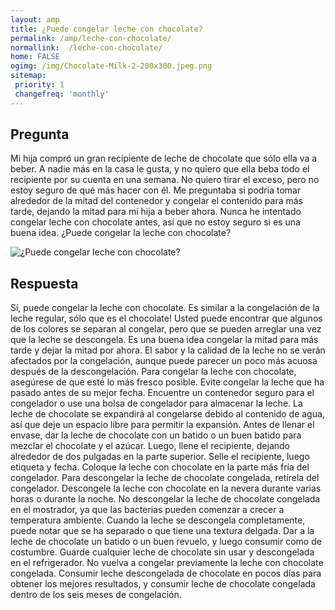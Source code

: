 ```yaml
---
layout: amp
title: ¿Puede congelar leche con chocolate?  
permalink: /amp/leche-con-chocolate/
normallink:  /leche-con-chocolate/
home: FALSE
ogimg: /img/Chocolate-Milk-2-200x300.jpeg.png
sitemap:
 priority: 1
 changefreq: 'monthly'
---
```




## Pregunta

Mi hija compró un gran recipiente de leche de chocolate que sólo ella va a beber. A nadie más en la casa le gusta, y no quiero que ella beba todo el recipiente por su cuenta en una semana. No quiero tirar el exceso, pero no estoy seguro de qué más hacer con él. Me preguntaba si podría tomar alrededor de la mitad del contenedor y congelar el contenido para más tarde, dejando la mitad para mi hija a beber ahora. Nunca he intentado congelar leche con chocolate antes, así que no estoy seguro si es una buena idea. ¿Puede congelar la leche con chocolate?


![¿Puede congelar leche con chocolate?](https://sepuedecongelar.com/img/Chocolate-Milk-2-200x300.jpeg "¿Puede congelar leche con chocolate?" )


## Respuesta

Sí, puede congelar la leche con chocolate. Es similar a la congelación de la leche regular, sólo que es el chocolate! Usted puede encontrar que algunos de los colores se separan al congelar, pero que se pueden arreglar una vez que la leche se descongela. Es una buena idea congelar la mitad para más tarde y dejar la mitad por ahora. El sabor y la calidad de la leche no se verán afectados por la congelación, aunque puede parecer un poco más acuosa después de la descongelación.
Para congelar la leche con chocolate, asegúrese de que esté lo más fresco posible. Evite congelar la leche que ha pasado antes de su mejor fecha. Encuentre un contenedor seguro para el congelador o use una bolsa de congelador para almacenar la leche. La leche de chocolate se expandirá al congelarse debido al contenido de agua, así que deje un espacio libre para permitir la expansión. Antes de llenar el envase, dar la leche de chocolate con un batido o un buen batido para mezclar el chocolate y el azúcar. Luego, llene el recipiente, dejando alrededor de dos pulgadas en la parte superior. Selle el recipiente, luego etiqueta y fecha. Coloque la leche con chocolate en la parte más fría del congelador.
Para descongelar la leche de chocolate congelada, retírela del congelador. Descongele la leche con chocolate en la nevera durante varias horas o durante la noche. No descongelar la leche de chocolate congelada en el mostrador, ya que las bacterias pueden comenzar a crecer a temperatura ambiente. Cuando la leche se descongela completamente, puede notar que se ha separado o que tiene una textura delgada. Dar a la leche de chocolate un batido o un buen revuelo, y luego consumir como de costumbre. Guarde cualquier leche de chocolate sin usar y descongelada en el refrigerador. No vuelva a congelar previamente la leche con chocolate congelada. Consumir leche descongelada de chocolate en pocos días para obtener los mejores resultados, y consumir leche de chocolate congelada dentro de los seis meses de congelación.